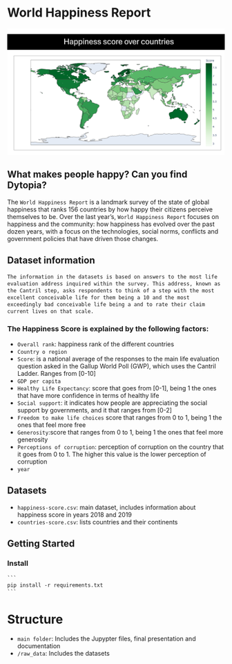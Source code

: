 # World Happiness Report

![Happiness Score over Countries](./images/happiness_score.png)

## What makes people happy? Can you find Dytopia?

The `World Happiness Report` is a landmark survey of the state of global happiness that ranks 156 countries by how happy their citizens perceive themselves to be. Over the last year’s, `World Happiness Report` focuses on happiness and the community: how happiness has evolved over the past dozen years, with a focus on the technologies, social norms, conflicts and government policies that have driven those changes.

## Dataset information

    The information in the datasets is based on answers to the most life evaluation address inquired within the survey. This address, known as the Cantril step, asks respondents to think of a step with the most excellent conceivable life for them being a 10 and the most exceedingly bad conceivable life being a and to rate their claim current lives on that scale. 


### The Happiness Score is explained by the following factors:

- `Overall rank`: happiness rank of the different countries
- `Country o region`
- `Score`:  is a national average of the responses to the main life evaluation question asked in the Gallup World Poll (GWP), which uses the Cantril Ladder. Ranges from [0-10]
- `GDP per capita`
- `Healthy Life Expectancy`: score that goes from [0-1], being 1 the ones that have more confidence in terms of healthy life
- `Social support`: it indicates how people are appreciating the social support by governments, and it that ranges from [0-2]
- `Freedom to make life choices` score that ranges from 0 to 1, being 1 the ones that feel more free
- `Generosity`:score that ranges from 0 to 1, being 1 the ones that feel more generosity 
- `Perceptions of corruption`: perception of corruption on the country that it goes from  0 to 1. The higher this value is the lower perception of corruption 
- `year`  

## Datasets
- `happiness-score.csv`: main dataset, includes information about happiness score in years 2018 and 2019
- `countries-score.csv`: lists countries and their continents


## Getting Started

### Install

````
```
pip install -r requirements.txt
```
````


# Structure
 - `main folder`: Includes the Jupypter files, final presentation and documentation
 - `/raw_data`: Includes the datasets 
 

